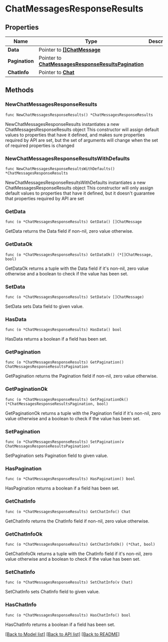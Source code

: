 # ChatMessagesResponseResults

## Properties

Name | Type | Description | Notes
------------ | ------------- | ------------- | -------------
**Data** | Pointer to [**[]ChatMessage**](ChatMessage.md) |  | [optional] 
**Pagination** | Pointer to [**ChatMessagesResponseResultsPagination**](ChatMessagesResponseResultsPagination.md) |  | [optional] 
**ChatInfo** | Pointer to [**Chat**](Chat.md) |  | [optional] 

## Methods

### NewChatMessagesResponseResults

`func NewChatMessagesResponseResults() *ChatMessagesResponseResults`

NewChatMessagesResponseResults instantiates a new ChatMessagesResponseResults object
This constructor will assign default values to properties that have it defined,
and makes sure properties required by API are set, but the set of arguments
will change when the set of required properties is changed

### NewChatMessagesResponseResultsWithDefaults

`func NewChatMessagesResponseResultsWithDefaults() *ChatMessagesResponseResults`

NewChatMessagesResponseResultsWithDefaults instantiates a new ChatMessagesResponseResults object
This constructor will only assign default values to properties that have it defined,
but it doesn't guarantee that properties required by API are set

### GetData

`func (o *ChatMessagesResponseResults) GetData() []ChatMessage`

GetData returns the Data field if non-nil, zero value otherwise.

### GetDataOk

`func (o *ChatMessagesResponseResults) GetDataOk() (*[]ChatMessage, bool)`

GetDataOk returns a tuple with the Data field if it's non-nil, zero value otherwise
and a boolean to check if the value has been set.

### SetData

`func (o *ChatMessagesResponseResults) SetData(v []ChatMessage)`

SetData sets Data field to given value.

### HasData

`func (o *ChatMessagesResponseResults) HasData() bool`

HasData returns a boolean if a field has been set.

### GetPagination

`func (o *ChatMessagesResponseResults) GetPagination() ChatMessagesResponseResultsPagination`

GetPagination returns the Pagination field if non-nil, zero value otherwise.

### GetPaginationOk

`func (o *ChatMessagesResponseResults) GetPaginationOk() (*ChatMessagesResponseResultsPagination, bool)`

GetPaginationOk returns a tuple with the Pagination field if it's non-nil, zero value otherwise
and a boolean to check if the value has been set.

### SetPagination

`func (o *ChatMessagesResponseResults) SetPagination(v ChatMessagesResponseResultsPagination)`

SetPagination sets Pagination field to given value.

### HasPagination

`func (o *ChatMessagesResponseResults) HasPagination() bool`

HasPagination returns a boolean if a field has been set.

### GetChatInfo

`func (o *ChatMessagesResponseResults) GetChatInfo() Chat`

GetChatInfo returns the ChatInfo field if non-nil, zero value otherwise.

### GetChatInfoOk

`func (o *ChatMessagesResponseResults) GetChatInfoOk() (*Chat, bool)`

GetChatInfoOk returns a tuple with the ChatInfo field if it's non-nil, zero value otherwise
and a boolean to check if the value has been set.

### SetChatInfo

`func (o *ChatMessagesResponseResults) SetChatInfo(v Chat)`

SetChatInfo sets ChatInfo field to given value.

### HasChatInfo

`func (o *ChatMessagesResponseResults) HasChatInfo() bool`

HasChatInfo returns a boolean if a field has been set.


[[Back to Model list]](../README.md#documentation-for-models) [[Back to API list]](../README.md#documentation-for-api-endpoints) [[Back to README]](../README.md)


